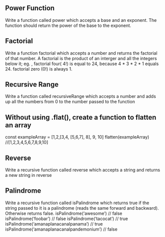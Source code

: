 
## Power Function

Write a function called power which accepts a base and an exponent.
The function should return the power of the base to the exponent.

## Factorial

Write a function factorial which accepts a number and returns
the factorial of that number. A factorial is the product of an
interger and all the integers below it; eg. , factorial four( 4!) is
equal to 24, because 4 * 3 * 2 * 1 equals 24. factorial zero (0!) is always 1.

## Recursive Range

Write a function called recursiveRange which accepts a number and adds up all
the numbers from 0 to the number passed to the function

## Without using .flat(), create a function to flatten an array 

const exampleArray = [1,2,[3,4, [5,6,7], 8], 9, 10]
flatten(exampleArray) //[1,2,3,4,5,6,7,8,9,10]

## Reverse
Write a recursive function called reverse which accepts
a string and returns a new string in reverse

## Palindrome 

Write a recursive function called isPalindrome which returns
true if the string passed to it is a palindrome (reads the same forward and backward).
Otherwise returns false.
isPalindrome(‘awesome’) // false
isPalindrome(‘foobar’) // false
isPalindrome(‘tacocat’) // true
isPalindrome(‘amanaplanacanalpanama’) // true
isPalindrome(‘amanaplanacanalpandemonium’) // false